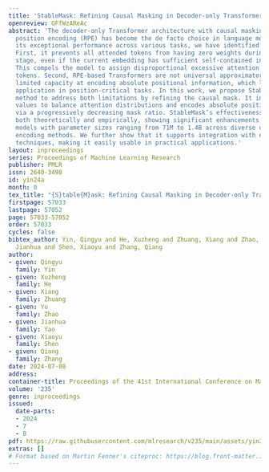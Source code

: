 ```yaml
---
title: 'StableMask: Refining Causal Masking in Decoder-only Transformer'
openreview: GFfWzAReAc
abstract: 'The decoder-only Transformer architecture with causal masking and relative
  position encoding (RPE) has become the de facto choice in language modeling. Despite
  its exceptional performance across various tasks, we have identified two limitations:
  First, it prevents all attended tokens from having zero weights during the softmax
  stage, even if the current embedding has sufficient self-contained information.
  This compels the model to assign disproportional excessive attention to specific
  tokens. Second, RPE-based Transformers are not universal approximators due to their
  limited capacity at encoding absolute positional information, which limits their
  application in position-critical tasks. In this work, we propose StableMask: a parameter-free
  method to address both limitations by refining the causal mask. It introduces pseudo-attention
  values to balance attention distributions and encodes absolute positional information
  via a progressively decreasing mask ratio. StableMask’s effectiveness is validated
  both theoretically and empirically, showing significant enhancements in language
  models with parameter sizes ranging from 71M to 1.4B across diverse datasets and
  encoding methods. We further show that it supports integration with existing optimization
  techniques, making it easily usable in practical applications.'
layout: inproceedings
series: Proceedings of Machine Learning Research
publisher: PMLR
issn: 2640-3498
id: yin24a
month: 0
tex_title: "{S}table{M}ask: Refining Causal Masking in Decoder-only Transformer"
firstpage: 57033
lastpage: 57052
page: 57033-57052
order: 57033
cycles: false
bibtex_author: Yin, Qingyu and He, Xuzheng and Zhuang, Xiang and Zhao, Yu and Yao,
  Jianhua and Shen, Xiaoyu and Zhang, Qiang
author:
- given: Qingyu
  family: Yin
- given: Xuzheng
  family: He
- given: Xiang
  family: Zhuang
- given: Yu
  family: Zhao
- given: Jianhua
  family: Yao
- given: Xiaoyu
  family: Shen
- given: Qiang
  family: Zhang
date: 2024-07-08
address:
container-title: Proceedings of the 41st International Conference on Machine Learning
volume: '235'
genre: inproceedings
issued:
  date-parts:
  - 2024
  - 7
  - 8
pdf: https://raw.githubusercontent.com/mlresearch/v235/main/assets/yin24a/yin24a.pdf
extras: []
# Format based on Martin Fenner's citeproc: https://blog.front-matter.io/posts/citeproc-yaml-for-bibliographies/
---
```

